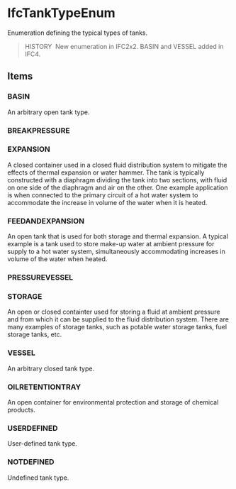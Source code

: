 # IfcTankTypeEnum

Enumeration defining the typical types of tanks.

> HISTORY&nbsp; New enumeration in IFC2x2. BASIN and VESSEL added in IFC4.

## Items

### BASIN
An arbitrary open tank type.

### BREAKPRESSURE


### EXPANSION
A closed container used in a closed fluid distribution system to mitigate the effects of thermal expansion or water hammer. The tank is typically constructed with a diaphragm dividing the tank into two sections, with fluid on one side of the diaphragm and air on the other. One example application is when connected to the primary circuit of a hot water system to accommodate the increase in volume of the water when it is heated.

### FEEDANDEXPANSION
An open tank that is used for both storage and thermal expansion. A typical example is a tank used to store make-up water at ambient pressure for supply to a hot water system, simultaneously accommodating increases in volume of the water when heated.

### PRESSUREVESSEL


### STORAGE
An open or closed containter used for storing a fluid at ambient pressure and from which it can be supplied to the fluid distribution system. There are many examples of storage tanks, such as potable water storage tanks, fuel storage tanks, etc.

### VESSEL
An arbitrary closed tank type.

### OILRETENTIONTRAY
An open container for environmental protection and storage of chemical products.

### USERDEFINED
User-defined tank type.

### NOTDEFINED
Undefined tank type.
